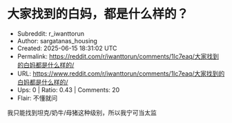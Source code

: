 # 大家找到的白妈，都是什么样的？

- Subreddit: r_iwanttorun
- Author: sargatanas_housing
- Created: 2025-06-15 18:31:02 UTC
- Permalink: https://reddit.com/r/iwanttorun/comments/1lc7eaq/大家找到的白妈都是什么样的/
- URL: https://www.reddit.com/r/iwanttorun/comments/1lc7eaq/大家找到的白妈都是什么样的/
- Ups: 0 | Ratio: 0.43 | Comments: 20
- Flair: 不懂就问


我只能找到坦克/奶牛/母猪这种级别，所以我宁可当太监

